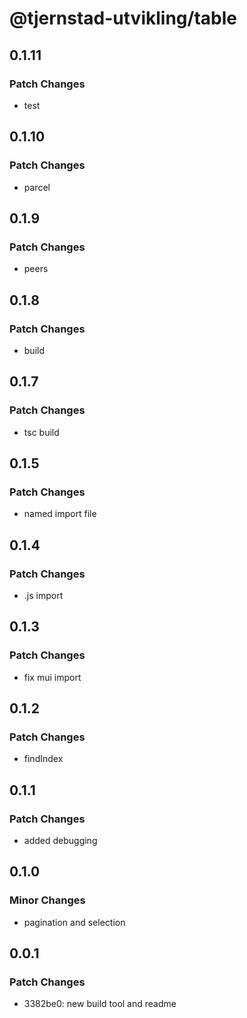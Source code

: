 # @tjernstad-utvikling/table

## 0.1.11

### Patch Changes

- test

## 0.1.10

### Patch Changes

- parcel

## 0.1.9

### Patch Changes

- peers

## 0.1.8

### Patch Changes

- build

## 0.1.7

### Patch Changes

- tsc build

## 0.1.5

### Patch Changes

- named import file

## 0.1.4

### Patch Changes

- .js import

## 0.1.3

### Patch Changes

- fix mui import

## 0.1.2

### Patch Changes

- findIndex

## 0.1.1

### Patch Changes

- added debugging

## 0.1.0

### Minor Changes

- pagination and selection

## 0.0.1

### Patch Changes

- 3382be0: new build tool and readme
